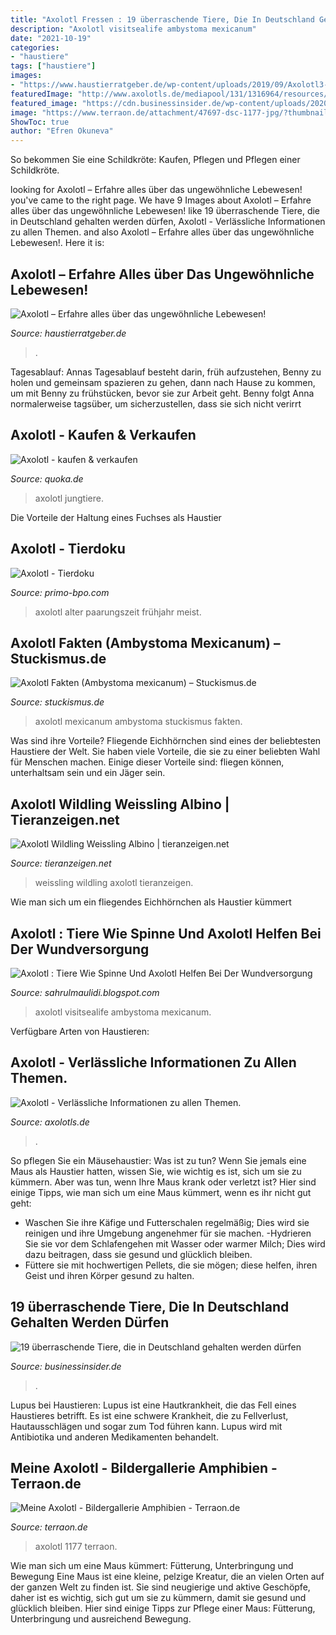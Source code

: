 ```yaml
---
title: "Axolotl Fressen : 19 überraschende Tiere, Die In Deutschland Gehalten Werden Dürfen"
description: "Axolotl visitsealife ambystoma mexicanum"
date: "2021-10-19"
categories:
- "haustiere"
tags: ["haustiere"]
images:
- "https://www.haustierratgeber.de/wp-content/uploads/2019/09/Axolotl3-1-2-1024x768.jpg"
featuredImage: "http://www.axolotls.de/mediapool/131/1316964/resources/51434177.jpg"
featured_image: "https://cdn.businessinsider.de/wp-content/uploads/2020/01/shutterstock_1462164065-scaled.jpg"
image: "https://www.terraon.de/attachment/47697-dsc-1177-jpg/?thumbnail=1"
ShowToc: true
author: "Efren Okuneva"
---
```



So bekommen Sie eine Schildkröte: Kaufen, Pflegen und Pflegen einer Schildkröte.

	

		
looking for Axolotl – Erfahre alles über das ungewöhnliche Lebewesen! you've came to the right page. We have 9 Images about Axolotl – Erfahre alles über das ungewöhnliche Lebewesen! like 19 überraschende Tiere, die in Deutschland gehalten werden dürfen, Axolotl - Verlässliche Informationen zu allen Themen. and also Axolotl – Erfahre alles über das ungewöhnliche Lebewesen!. Here it is:
		
    
## Axolotl – Erfahre Alles über Das Ungewöhnliche Lebewesen!

<img loading=lazy src="https://www.haustierratgeber.de/wp-content/uploads/2019/09/Axolotl3-1-2-1024x768.jpg" onerror="this.onerror=null;this.src='https://tse3.mm.bing.net/th?id=OIP.xAT8EAHNIP2_kleKXPykCAHaFj&amp;pid=15.1';" alt="Axolotl – Erfahre alles über das ungewöhnliche Lebewesen!">

_Source: haustierratgeber.de_

>. 

	

Tagesablauf: Annas Tagesablauf besteht darin, früh aufzustehen, Benny zu holen und gemeinsam spazieren zu gehen, dann nach Hause zu kommen, um mit Benny zu frühstücken, bevor sie zur Arbeit geht. Benny folgt Anna normalerweise tagsüber, um sicherzustellen, dass sie sich nicht verirrt

    
## Axolotl - Kaufen &amp; Verkaufen

<img loading=lazy src="https://pic0.qimage.de/47/36/35/r244353647.jpg" onerror="this.onerror=null;this.src='https://tse3.mm.bing.net/th?id=OIP.QwofddfyaY9xz54n7_8lKwAAAA&amp;pid=15.1';" alt="Axolotl - kaufen &amp; verkaufen">

_Source: quoka.de_

>axolotl jungtiere. 

	

Die Vorteile der Haltung eines Fuchses als Haustier

    
## Axolotl - Tierdoku

<img loading=lazy src="https://webimg.secondhandapp.com/w-i-mgl/591098baa5e9ae0d66001941" onerror="this.onerror=null;this.src='https://tse3.mm.bing.net/th?id=OIP.QGr5nSfnAAzbmoD_sLBXIgHaG5&amp;pid=15.1';" alt="Axolotl - Tierdoku">

_Source: primo-bpo.com_

>axolotl alter paarungszeit frühjahr meist. 

	



    
## Axolotl Fakten (Ambystoma Mexicanum) – Stuckismus.de

<img loading=lazy src="https://stuckismus.de/img/axolotl-eats-meat-525056577-5ac3f68b3de4230036f60aaa.jpg" onerror="this.onerror=null;this.src='https://tse4.mm.bing.net/th?id=OIP.6WA3llCsvEfjoygURltDWwHaE8&amp;pid=15.1';" alt="Axolotl Fakten (Ambystoma mexicanum) – Stuckismus.de">

_Source: stuckismus.de_

>axolotl mexicanum ambystoma stuckismus fakten. 

	

Was sind ihre Vorteile?
Fliegende Eichhörnchen sind eines der beliebtesten Haustiere der Welt. Sie haben viele Vorteile, die sie zu einer beliebten Wahl für Menschen machen. Einige dieser Vorteile sind: fliegen können, unterhaltsam sein und ein Jäger sein.

    
## Axolotl Wildling Weissling Albino | Tieranzeigen.net

<img loading=lazy src="https://www.tieranzeigen.net/export/uPARkDIShJnv.JPG" onerror="this.onerror=null;this.src='https://tse4.mm.bing.net/th?id=OIP.EFmFCgMt-gZwEwiEzFhoEQHaE7&amp;pid=15.1';" alt="Axolotl Wildling Weissling Albino | tieranzeigen.net">

_Source: tieranzeigen.net_

>weissling wildling axolotl tieranzeigen. 

	

Wie man sich um ein fliegendes Eichhörnchen als Haustier kümmert

    
## Axolotl : Tiere Wie Spinne Und Axolotl Helfen Bei Der Wundversorgung

<img loading=lazy src="https://www.visitsealife.com/koenigswinter/media/j5idwzlw/axolotl.jpg" onerror="this.onerror=null;this.src='https://tse4.mm.bing.net/th?id=OIP.mT65tR-XntaQEXQX1pCc4AHaE8&amp;pid=15.1';" alt="Axolotl : Tiere Wie Spinne Und Axolotl Helfen Bei Der Wundversorgung">

_Source: sahrulmaulidi.blogspot.com_

>axolotl visitsealife ambystoma mexicanum. 

	

Verfügbare Arten von Haustieren:

    
## Axolotl - Verlässliche Informationen Zu Allen Themen.

<img loading=lazy src="http://www.axolotls.de/mediapool/131/1316964/resources/51434177.jpg" onerror="this.onerror=null;this.src='https://tse4.mm.bing.net/th?id=OIP.sfDbAbii7dl2mkPKtRGxtwHaCS&amp;pid=15.1';" alt="Axolotl - Verlässliche Informationen zu allen Themen.">

_Source: axolotls.de_

>. 

	

So pflegen Sie ein Mäusehaustier: Was ist zu tun?
Wenn Sie jemals eine Maus als Haustier hatten, wissen Sie, wie wichtig es ist, sich um sie zu kümmern. Aber was tun, wenn Ihre Maus krank oder verletzt ist? Hier sind einige Tipps, wie man sich um eine Maus kümmert, wenn es ihr nicht gut geht:
- Waschen Sie ihre Käfige und Futterschalen regelmäßig; Dies wird sie reinigen und ihre Umgebung angenehmer für sie machen.
-Hydrieren Sie sie vor dem Schlafengehen mit Wasser oder warmer Milch; Dies wird dazu beitragen, dass sie gesund und glücklich bleiben.
- Füttere sie mit hochwertigen Pellets, die sie mögen; diese helfen, ihren Geist und ihren Körper gesund zu halten.

    
## 19 überraschende Tiere, Die In Deutschland Gehalten Werden Dürfen

<img loading=lazy src="https://cdn.businessinsider.de/wp-content/uploads/2020/01/shutterstock_1462164065-scaled.jpg" onerror="this.onerror=null;this.src='https://tse1.mm.bing.net/th?id=OIP.-nFlNHbpaUeGtDkIePTm3QHaFp&amp;pid=15.1';" alt="19 überraschende Tiere, die in Deutschland gehalten werden dürfen">

_Source: businessinsider.de_

>. 

	

Lupus bei Haustieren:
Lupus ist eine Hautkrankheit, die das Fell eines Haustieres betrifft. Es ist eine schwere Krankheit, die zu Fellverlust, Hautausschlägen und sogar zum Tod führen kann. Lupus wird mit Antibiotika und anderen Medikamenten behandelt.

    
## Meine Axolotl - Bildergallerie Amphibien - Terraon.de

<img loading=lazy src="https://www.terraon.de/attachment/47697-dsc-1177-jpg/?thumbnail=1" onerror="this.onerror=null;this.src='https://tse3.mm.bing.net/th?id=OIP.JND2xUY1cImb-Z78IKjvXgAAAA&amp;pid=15.1';" alt="Meine Axolotl - Bildergallerie Amphibien - Terraon.de">

_Source: terraon.de_

>axolotl 1177 terraon. 

	

Wie man sich um eine Maus kümmert: Fütterung, Unterbringung und Bewegung
Eine Maus ist eine kleine, pelzige Kreatur, die an vielen Orten auf der ganzen Welt zu finden ist. Sie sind neugierige und aktive Geschöpfe, daher ist es wichtig, sich gut um sie zu kümmern, damit sie gesund und glücklich bleiben. Hier sind einige Tipps zur Pflege einer Maus: Fütterung, Unterbringung und ausreichend Bewegung.

